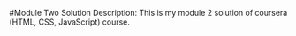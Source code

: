 #Module Two Solution
Description: This is my module 2 solution of coursera (HTML, CSS, JavaScript) course.
